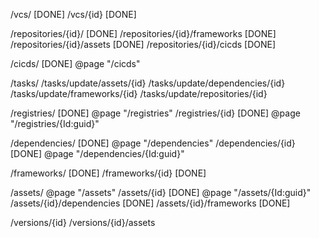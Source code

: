 ﻿/vcs/ [DONE]
/vcs/{id} [DONE]

/repositories/{id}/ [DONE]
/repositories/{id}/frameworks [DONE]
/repositories/{id}/assets [DONE]
/repositories/{id}/cicds [DONE]

/cicds/ [DONE] @page "/cicds"

/tasks/
/tasks/update/assets/{id}
/tasks/update/dependencies/{id}
/tasks/update/frameworks/{id}
/tasks/update/repositories/{id}

/registries/  [DONE] @page "/registries"
/registries/{id} [DONE] @page "/registries/{Id:guid}"

/dependencies/ [DONE] @page "/dependencies"
/dependencies/{id} [DONE] @page "/dependencies/{Id:guid}"

/frameworks/ [DONE]
/frameworks/{id} [DONE]

/assets/ @page "/assets"
/assets/{id} [DONE] @page "/assets/{Id:guid}"
/assets/{id}/dependencies [DONE]
/assets/{id}/frameworks [DONE]

/versions/{id}
/versions/{id}/assets

